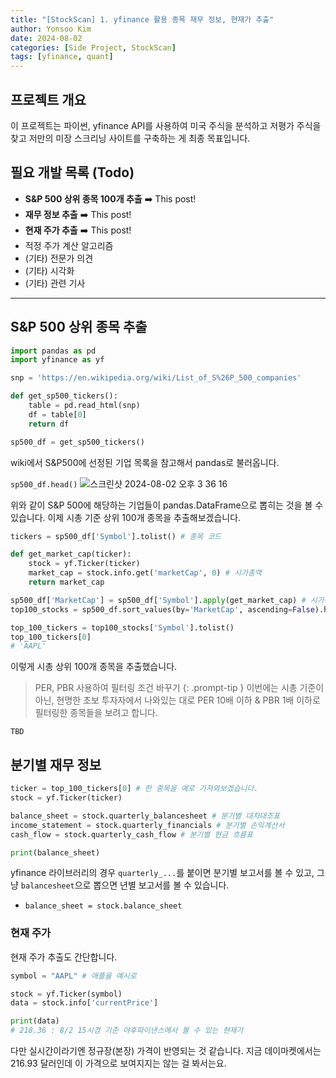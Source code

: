 ```yaml
---
title: "[StockScan] 1. yfinance 활용 종목 재무 정보, 현재가 추출"
author: Yonsoo Kim
date: 2024-08-02
categories: [Side Project, StockScan]
tags: [yfinance, quant]
---
```


## 프로젝트 개요

이 프로젝트는 파이썬, yfinance API를 사용하여 미국 주식을 분석하고 저평가 주식을 찾고 저만의 미장 스크리닝 사이트를 구축하는 게 최종 목표입니다.

## 필요 개발 목록 (Todo)

- **S&P 500 상위 종목 100개 추출** ➡️ This post!
- **재무 정보 추출** ➡️ This post!
- **현재 주가 추출** ➡️ This post!
- 적정 주가 계산 알고리즘
- (기타) 전문가 의견
- (기타) 시각화
- (기타) 관련 기사

----

## S&P 500 상위 종목 추출

```py
import pandas as pd
import yfinance as yf

snp = 'https://en.wikipedia.org/wiki/List_of_S%26P_500_companies'

def get_sp500_tickers():
    table = pd.read_html(snp)
    df = table[0]
    return df

sp500_df = get_sp500_tickers()
```

wiki에서 S&P500에 선정된 기업 목록을 참고해서 pandas로 불러옵니다.

`sp500_df.head()`
![스크린샷 2024-08-02 오후 3 36 16](https://github.com/user-attachments/assets/3d75102a-51a6-40f3-8fc7-bc4c76d9790e)

위와 같이 S&P 500에 해당하는 기업들이 pandas.DataFrame으로 뽑히는 것을 볼 수 있습니다.
이제 시총 기준 상위 100개 종목을 추출해보겠습니다.

```py
tickers = sp500_df['Symbol'].tolist() # 종목 코드

def get_market_cap(ticker):
    stock = yf.Ticker(ticker)
    market_cap = stock.info.get('marketCap', 0) # 시가총액
    return market_cap

sp500_df['MarketCap'] = sp500_df['Symbol'].apply(get_market_cap) # 시가총액 컬럼 생성
top100_stocks = sp500_df.sort_values(by='MarketCap', ascending=False).head(100) # 상위 100개 정렬

top_100_tickers = top100_stocks['Symbol'].tolist()
top_100_tickers[0]
# 'AAPL'
```

이렇게 시총 상위 100개 종목을 추출했습니다.

> PER, PBR 사용하여 필터링 조건 바꾸기
{: .prompt-tip }
이번에는 시총 기준이 아닌, 현명한 초보 투자자에서 나와있는 대로 PER 10배 이하 & PBR 1배 이하로 필터링한 종목들을 보려고 합니다.

`TBD`

## 분기별 재무 정보

```py
ticker = top_100_tickers[0] # 한 종목을 예로 가져와보겠습니다.
stock = yf.Ticker(ticker)

balance_sheet = stock.quarterly_balancesheet # 분기별 대차대조표
income_statement = stock.quarterly_financials # 분기별 손익계산서
cash_flow = stock.quarterly_cash_flow # 분기별 현금 흐름표

print(balance_sheet)
```

yfinance 라이브러리의 경우 `quarterly_...`를 붙이면 분기별 보고서를 볼 수 있고, 그냥 `balancesheet`으로 뽑으면 년별 보고서를 볼 수 있습니다.
- `balance_sheet = stock.balance_sheet`

### 현재 주가

현재 주가 추출도 간단합니다.

```py
symbol = "AAPL" # 애플을 예시로

stock = yf.Ticker(symbol)
data = stock.info['currentPrice']

print(data)
# 218.36 : 8/2 15시경 기준 야후파이낸스에서 볼 수 있는 현재가
```

다만 실시간이라기엔 정규장(본장) 가격이 반영되는 것 같습니다. 지금 데이마켓에서는 216.93 달러인데 이 가격으로 보여지지는 않는 걸 봐서는요.


